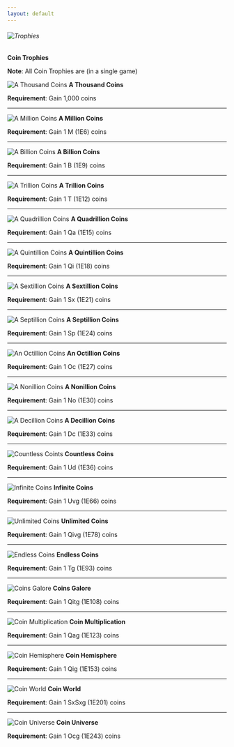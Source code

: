 ```yaml
---
layout: default
---
```


###### ![Trophies](/realm/img/picks/TrophiesTopPage.png "Trophies")

**Coin Trophies**

**Note**: All Coin Trophies are (in a single game)

![A Thousand Coins](/realm/img/picks/AThousandCoins.png "A Thousand Coins") **A Thousand Coins**

**Requirement**: Gain 1,000 coins

---

![A Million Coins](/realm/img/picks/AMillionCoins.png "A Million Coins") **A Million Coins**

**Requirement**: Gain 1 M (1E6) coins

---

![A Billion Coins](/realm/img/picks/ABillionCoins.png "A Billion Coins") **A Billion Coins**

**Requirement**: Gain 1 B (1E9) coins

---

![A Trillion Coins](/realm/img/picks/ATrillionCoins.png "A Trillion Coins") **A Trillion Coins**

**Requirement**: Gain 1 T (1E12) coins

---

![A Quadrillion Coins](/realm/img/picks/AQuadrillionCoins.png "A Quadrillion Coins") **A Quadrillion Coins**

**Requirement**: Gain 1 Qa (1E15) coins

---

![A Quintillion Coins](/realm/img/picks/AQuintillionCoins.png "A Quintillion Coins") **A Quintillion Coins**

**Requirement**: Gain 1 Qi (1E18) coins

---

![A Sextillion Coins](/realm/img/picks/ASextillionCoins.png "A Sextillion Coins") **A Sextillion Coins**

**Requirement**: Gain 1 Sx (1E21) coins

---

![A Septillion Coins](/realm/img/picks/ASeptillionCoins.png "A Septillion Coins") **A Septillion Coins**

**Requirement**: Gain 1 Sp (1E24) coins

---

![An Octillion Coins](/realm/img/picks/AnOctillionCoins.png "An Octillion Coins") **An Octillion Coins**

**Requirement**: Gain 1 Oc (1E27) coins

---

![A Nonillion Coins](/realm/img/picks/ANonillionCoins.png "A Nonillion Coins") **A Nonillion Coins**

**Requirement**: Gain 1 No (1E30) coins

---

![A Decillion Coins](/realm/img/picks/ADecillionCoins.png "A Decillion Coins") **A Decillion Coins**

**Requirement**: Gain 1 Dc (1E33) coins

---

![Countless Coints](/realm/img/picks/CountlessCoins.png "Countless Coins") **Countless Coins**

**Requirement**: Gain 1 Ud (1E36) coins

---

![Infinite Coins](/realm/img/picks/InfiniteCoins.png "Infinite Coins") **Infinite Coins**

**Requirement**: Gain 1 Uvg (1E66) coins

---

![Unlimited Coins](/realm/img/picks/UnlimitedCoins.png "Unlimited Coins") **Unlimited Coins**

**Requirement**: Gain 1 Qivg (1E78) coins

---

![Endless Coins](/realm/img/picks/EndlessCoins.png "Endless Coins") **Endless Coins**

**Requirement**: Gain 1 Tg (1E93) coins

---

![Coins Galore](/realm/img/picks/CoinsGalore.png "Coins Galore") **Coins Galore**

**Requirement**: Gain 1 Qitg (1E108) coins

---

![Coin Multiplication](/realm/img/picks/CoinMultiplication.png "Coin Multiplication") **Coin Multiplication**

**Requirement**: Gain 1 Qag (1E123) coins

---

![Coin Hemisphere](/realm/img/picks/CoinHemisphere.png "Coin Hemisphere") **Coin Hemisphere**

**Requirement**: Gain 1 Qig (1E153) coins

---

![Coin World](/realm/img/picks/CoinWorld.png "Coin World") **Coin World**

**Requirement**: Gain 1 SxSxg (1E201) coins

---

![Coin Universe](/realm/img/picks/CoinUniverse.png "Coin Universe") **Coin Universe**

**Requirement**: Gain 1 Ocg (1E243) coins

